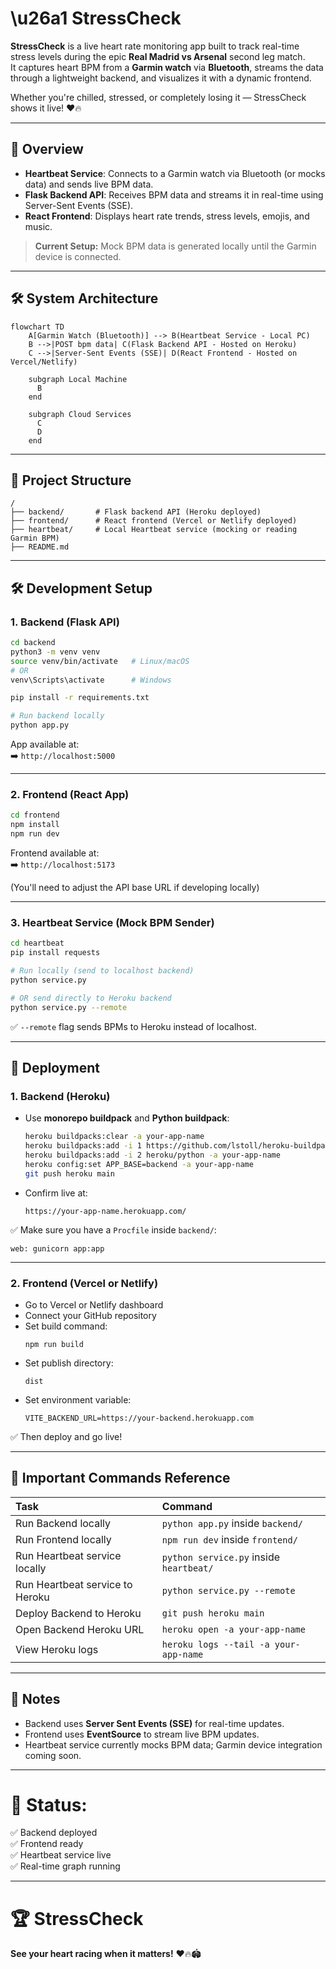 # \u26a1 StressCheck

**StressCheck** is a live heart rate monitoring app built to track real-time stress levels during the epic **Real Madrid vs Arsenal** second leg match.  
It captures heart BPM from a **Garmin watch** via **Bluetooth**, streams the data through a lightweight backend, and visualizes it with a dynamic frontend.

Whether you're chilled, stressed, or completely losing it — StressCheck shows it live! ❤️🔥

---

## 🚀 Overview

- **Heartbeat Service**: Connects to a Garmin watch via Bluetooth (or mocks data) and sends live BPM data.
- **Flask Backend API**: Receives BPM data and streams it in real-time using Server-Sent Events (SSE).
- **React Frontend**: Displays heart rate trends, stress levels, emojis, and music.

> **Current Setup:** Mock BPM data is generated locally until the Garmin device is connected.

---

## 🛠️ System Architecture

```mermaid
flowchart TD
    A[Garmin Watch (Bluetooth)] --> B(Heartbeat Service - Local PC)
    B -->|POST bpm data| C(Flask Backend API - Hosted on Heroku)
    C -->|Server-Sent Events (SSE)| D(React Frontend - Hosted on Vercel/Netlify)

    subgraph Local Machine
      B
    end

    subgraph Cloud Services
      C
      D
    end
```

---

## 📂 Project Structure

```
/
├── backend/       # Flask backend API (Heroku deployed)
├── frontend/      # React frontend (Vercel or Netlify deployed)
├── heartbeat/     # Local Heartbeat service (mocking or reading Garmin BPM)
├── README.md
```

---

## 🛠️ Development Setup

### 1. Backend (Flask API)

```bash
cd backend
python3 -m venv venv
source venv/bin/activate   # Linux/macOS
# OR
venv\Scripts\activate      # Windows

pip install -r requirements.txt

# Run backend locally
python app.py
```
App available at:  
➡️ `http://localhost:5000`

---

### 2. Frontend (React App)

```bash
cd frontend
npm install
npm run dev
```
Frontend available at:  
➡️ `http://localhost:5173`

(You'll need to adjust the API base URL if developing locally)

---

### 3. Heartbeat Service (Mock BPM Sender)

```bash
cd heartbeat
pip install requests

# Run locally (send to localhost backend)
python service.py

# OR send directly to Heroku backend
python service.py --remote
```

✅ `--remote` flag sends BPMs to Heroku instead of localhost.

---

## 🚀 Deployment

### 1. Backend (Heroku)

- Use **monorepo buildpack** and **Python buildpack**:
  ```bash
  heroku buildpacks:clear -a your-app-name
  heroku buildpacks:add -i 1 https://github.com/lstoll/heroku-buildpack-monorepo -a your-app-name
  heroku buildpacks:add -i 2 heroku/python -a your-app-name
  heroku config:set APP_BASE=backend -a your-app-name
  git push heroku main
  ```

- Confirm live at:
  ```
  https://your-app-name.herokuapp.com/
  ```

✅ Make sure you have a `Procfile` inside `backend/`:

```
web: gunicorn app:app
```

---

### 2. Frontend (Vercel or Netlify)

- Go to Vercel or Netlify dashboard
- Connect your GitHub repository
- Set build command:
  ```
  npm run build
  ```
- Set publish directory:
  ```
  dist
  ```
- Set environment variable:
  ```
  VITE_BACKEND_URL=https://your-backend.herokuapp.com
  ```

✅ Then deploy and go live!

---

## 🧐 Important Commands Reference

| Task | Command |
|:-----|:--------|
| Run Backend locally | `python app.py` inside `backend/` |
| Run Frontend locally | `npm run dev` inside `frontend/` |
| Run Heartbeat service locally | `python service.py` inside `heartbeat/` |
| Run Heartbeat service to Heroku | `python service.py --remote` |
| Deploy Backend to Heroku | `git push heroku main` |
| Open Backend Heroku URL | `heroku open -a your-app-name` |
| View Heroku logs | `heroku logs --tail -a your-app-name` |

---

## 🧪 Notes

- Backend uses **Server Sent Events (SSE)** for real-time updates.
- Frontend uses **EventSource** to stream live BPM updates.
- Heartbeat service currently mocks BPM data; Garmin device integration coming soon.

---

# 💪 Status: 
✅ Backend deployed  
✅ Frontend ready  
✅ Heartbeat service live  
✅ Real-time graph running

---

# 🏆 StressCheck

**See your heart racing when it matters!** ❤️🔥🏟️️
